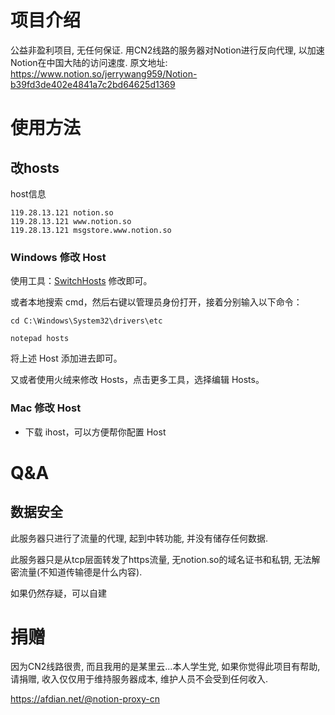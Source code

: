 # 项目介绍

公益非盈利项目, 无任何保证. 
用CN2线路的服务器对Notion进行反向代理, 以加速Notion在中国大陆的访问速度.
原文地址: <https://www.notion.so/jerrywang959/Notion-b39fd3de402e4841a7c2bd64625d1369>

# 使用方法

## 改hosts

host信息

```
119.28.13.121 notion.so
119.28.13.121 www.notion.so
119.28.13.121 msgstore.www.notion.so
```

### Windows 修改 Host

使用工具：[SwitchHosts](https://oldj.github.io/SwitchHosts/) 修改即可。

或者本地搜索 cmd，然后右键以管理员身份打开，接着分别输入以下命令：

```
cd C:\Windows\System32\drivers\etc

notepad hosts
```

将上述 Host 添加进去即可。

又或者使用火绒来修改 Hosts，点击更多工具，选择编辑 Hosts。

### Mac 修改 Host

- 下载 ihost，可以方便帮你配置 Host

# Q&A

## 数据安全

此服务器只进行了流量的代理, 起到中转功能, 并没有储存任何数据.

此服务器只是从tcp层面转发了https流量, 无notion.so的域名证书和私钥, 无法解密流量(不知道传输德是什么内容). 

如果仍然存疑，可以自建

# 捐赠

因为CN2线路很贵, 而且我用的是某里云...本人学生党, 如果你觉得此项目有帮助, 请捐赠, 收入仅仅用于维持服务器成本, 维护人员不会受到任何收入.

<https://afdian.net/@notion-proxy-cn>


